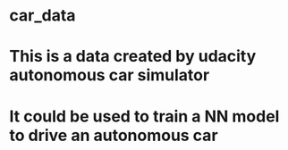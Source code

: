 # car_data
# This is a data created by udacity autonomous car simulator
# It could be used to train a NN model to drive an autonomous car

